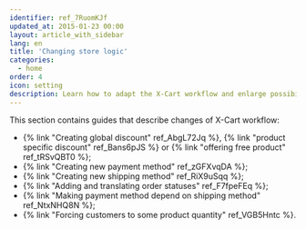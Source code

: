 ```yaml
---
identifier: ref_7RuomKJf
updated_at: 2015-01-23 00:00
layout: article_with_sidebar
lang: en
title: 'Changing store logic'
categories:
  - home
order: 4
icon: setting
description: Learn how to adapt the X-Cart workflow and enlarge possibilities for your customers
---
```



This section contains guides that describe changes of X-Cart workflow:

*   {% link "Creating global discount" ref_AbgL72Jq %}, {% link "product specific discount" ref_Bans6pJS %} or {% link "offering free product" ref_tRSvQBT0 %};
*   {% link "Creating new payment method" ref_zGFXvqDA %};
*   {% link "Creating new shipping method" ref_RiX9uSqq %};
*   {% link "Adding and translating order statuses" ref_F7fpeFEq %};
*   {% link "Making payment method depend on shipping method" ref_NtxNHQ8N %};
*   {% link "Forcing customers to some product quantity" ref_VGB5Hntc %}.